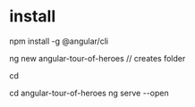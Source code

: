 install
=======

npm install -g @angular/cli

ng new angular-tour-of-heroes // creates folder

cd 

cd angular-tour-of-heroes
ng serve --open